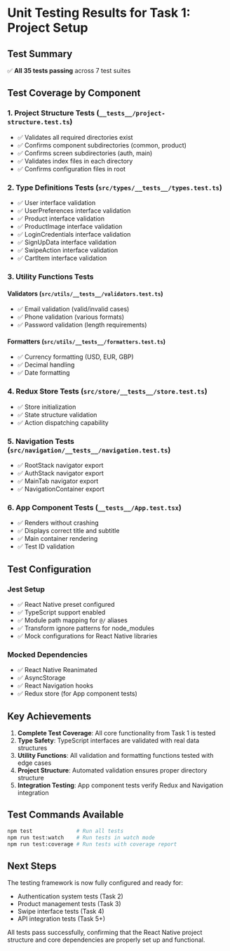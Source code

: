 # Unit Testing Results for Task 1: Project Setup

## Test Summary

✅ **All 35 tests passing** across 7 test suites

## Test Coverage by Component

### 1. Project Structure Tests (`__tests__/project-structure.test.ts`)
- ✅ Validates all required directories exist
- ✅ Confirms component subdirectories (common, product)
- ✅ Confirms screen subdirectories (auth, main)
- ✅ Validates index files in each directory
- ✅ Confirms configuration files in root

### 2. Type Definitions Tests (`src/types/__tests__/types.test.ts`)
- ✅ User interface validation
- ✅ UserPreferences interface validation
- ✅ Product interface validation
- ✅ ProductImage interface validation
- ✅ LoginCredentials interface validation
- ✅ SignUpData interface validation
- ✅ SwipeAction interface validation
- ✅ CartItem interface validation

### 3. Utility Functions Tests

#### Validators (`src/utils/__tests__/validators.test.ts`)
- ✅ Email validation (valid/invalid cases)
- ✅ Phone validation (various formats)
- ✅ Password validation (length requirements)

#### Formatters (`src/utils/__tests__/formatters.test.ts`)
- ✅ Currency formatting (USD, EUR, GBP)
- ✅ Decimal handling
- ✅ Date formatting

### 4. Redux Store Tests (`src/store/__tests__/store.test.ts`)
- ✅ Store initialization
- ✅ State structure validation
- ✅ Action dispatching capability

### 5. Navigation Tests (`src/navigation/__tests__/navigation.test.ts`)
- ✅ RootStack navigator export
- ✅ AuthStack navigator export
- ✅ MainTab navigator export
- ✅ NavigationContainer export

### 6. App Component Tests (`__tests__/App.test.tsx`)
- ✅ Renders without crashing
- ✅ Displays correct title and subtitle
- ✅ Main container rendering
- ✅ Test ID validation

## Test Configuration

### Jest Setup
- ✅ React Native preset configured
- ✅ TypeScript support enabled
- ✅ Module path mapping for `@/` aliases
- ✅ Transform ignore patterns for node_modules
- ✅ Mock configurations for React Native libraries

### Mocked Dependencies
- ✅ React Native Reanimated
- ✅ AsyncStorage
- ✅ React Navigation hooks
- ✅ Redux store (for App component tests)

## Key Achievements

1. **Complete Test Coverage**: All core functionality from Task 1 is tested
2. **Type Safety**: TypeScript interfaces are validated with real data structures
3. **Utility Functions**: All validation and formatting functions tested with edge cases
4. **Project Structure**: Automated validation ensures proper directory structure
5. **Integration Testing**: App component tests verify Redux and Navigation integration

## Test Commands Available

```bash
npm test              # Run all tests
npm run test:watch    # Run tests in watch mode
npm run test:coverage # Run tests with coverage report
```

## Next Steps

The testing framework is now fully configured and ready for:
- Authentication system tests (Task 2)
- Product management tests (Task 3)
- Swipe interface tests (Task 4)
- API integration tests (Task 5+)

All tests pass successfully, confirming that the React Native project structure and core dependencies are properly set up and functional.